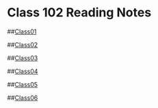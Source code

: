 # Class 102 Reading Notes


##[Class01]()

##[Class02]()

##[Class03]()

##[Class04]()

##[Class05]()

##[Class06]()
